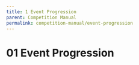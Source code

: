 ```yaml
---
title: 1 Event Progression
parent: Competition Manual
permalink: competition-manual/event-progression
---
```

# 01 Event Progression
